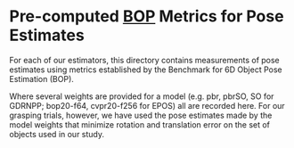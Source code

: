 # Pre-computed [BOP](https://bop.felk.cvut.cz/home/) Metrics for Pose Estimates
For each of our estimators, this directory contains measurements of pose estimates using metrics established by the Benchmark for 6D Object Pose Estimation (BOP).

Where several weights are provided for a model (e.g. pbr, pbrSO, SO for GDRNPP; bop20-f64, cvpr20-f256 for EPOS) all are recorded here. For our grasping trials, however, we have used the pose estimates made by the model weights that minimize rotation and translation error on the set of objects used in our study.
